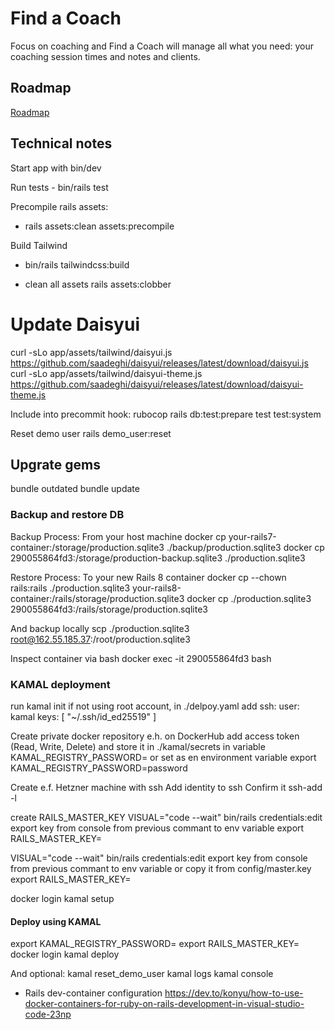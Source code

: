 # Find a Coach

Focus on coaching and Find a Coach will manage all what you need: your coaching session times and notes and clients.

## Roadmap

[Roadmap](https://github.com/users/valasek/projects/2/views/1?layout=board)

## Technical notes

Start app with bin/dev

Run tests - bin/rails test

Precompile rails assets:
- rails assets:clean assets:precompile

Build Tailwind
- bin/rails tailwindcss:build

- clean all assets
rails assets:clobber

# Update Daisyui

curl -sLo app/assets/tailwind/daisyui.js https://github.com/saadeghi/daisyui/releases/latest/download/daisyui.js
curl -sLo app/assets/tailwind/daisyui-theme.js https://github.com/saadeghi/daisyui/releases/latest/download/daisyui-theme.js

Include into precommit hook:
rubocop
rails db:test:prepare test test:system

Reset demo user
rails demo_user:reset

 ## Upgrate gems
 bundle outdated
 bundle update

### Backup and restore DB
Backup Process: From your host machine
docker cp your-rails7-container:/storage/production.sqlite3 ./backup/production.sqlite3
docker cp 290055864fd3:/storage/production-backup.sqlite3 ./production.sqlite3

Restore Process: To your new Rails 8 container
docker cp --chown rails:rails ./production.sqlite3 your-rails8-container:/rails/storage/production.sqlite3
docker cp ./production.sqlite3 290055864fd3:/rails/storage/production.sqlite3

And backup locally
scp ./production.sqlite3 root@162.55.185.37:/root/production.sqlite3 

Inspect container via bash
docker exec -it 290055864fd3 bash

### KAMAL deployment

run kamal init
if not using root account, in ./delpoy.yaml add
ssh:
  user: kamal
  keys: [ "~/.ssh/id_ed25519" ]

Create private docker repository e.h. on DockerHub
add access token (Read, Write, Delete) and store it in ./kamal/secrets in variable KAMAL_REGISTRY_PASSWORD= or set as en environment variable export KAMAL_REGISTRY_PASSWORD=password

Create e.f. Hetzner machine with ssh
Add identity to ssh
Confirm it
ssh-add -l

create RAILS_MASTER_KEY
VISUAL="code --wait" bin/rails credentials:edit
export key from console from previous commant to env variable
export RAILS_MASTER_KEY=<key from console>

VISUAL="code --wait" bin/rails credentials:edit
export key from console from previous commant to env variable or copy it from config/master.key
export RAILS_MASTER_KEY=<key from console>

docker login
kamal setup

#### Deploy using KAMAL
export KAMAL_REGISTRY_PASSWORD=<DockedHub access token>
export RAILS_MASTER_KEY=<key from console>
docker login
kamal deploy

And optional:
kamal reset_demo_user
kamal logs
kamal console

* Rails dev-container configuration
https://dev.to/konyu/how-to-use-docker-containers-for-ruby-on-rails-development-in-visual-studio-code-23np
